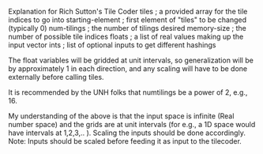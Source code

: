 
Explanation for Rich Sutton's Tile Coder
  tiles                   ; a provided array for the tile indices to go into
  starting-element        ; first element of "tiles" to be changed (typically 0)
  num-tilings             ; the number of tilings desired
  memory-size             ; the number of possible tile indices
  floats                  ; a list of real values making up the input vector
  ints                    ; list of optional inputs to get different hashings
  

The float variables will be gridded at unit intervals, so generalization will be by approximately 1 in each direction, and any scaling will have 
to be done externally before calling tiles.

It is recommended by the UNH folks that numtilings be a power of 2, e.g., 16. 

My understanding of the above is that the input space is infinite (Real number space) and the grids are at unit intervals (for e.g., a 1D space would have intervals at 1,2,3,.. ).
Scaling the inputs should be done accordingly. 
Note: Inputs should be scaled before feeding it as input to the tilecoder.

